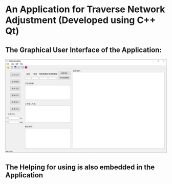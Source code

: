# An Application for Traverse Network Adjustment (Developed using C++ Qt)
## The Graphical User Interface of the Application:
![GUI](Images/GUI.png)
## The Helping for using is also embedded in the Application